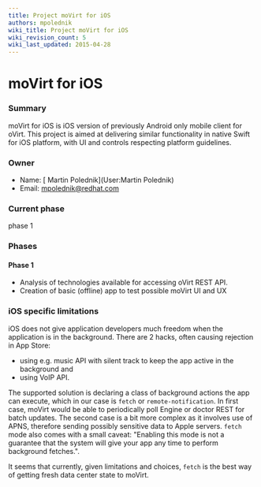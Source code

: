 ```yaml
---
title: Project moVirt for iOS
authors: mpolednik
wiki_title: Project moVirt for iOS
wiki_revision_count: 5
wiki_last_updated: 2015-04-28
---
```


# moVirt for iOS

### Summary

moVirt for iOS is iOS version of previously Android only mobile client for oVirt. This project is aimed at delivering similar functionality in native Swift for iOS platform, with UI and controls respecting platform guidelines.

### Owner

*   Name: [ Martin Polednik](User:Martin Polednik)
*   Email: <mpolednik@redhat.com>

### Current phase

phase 1

### Phases

#### Phase 1

*   Analysis of technologies available for accessing oVirt REST API.
*   Creation of basic (offline) app to test possible moVirt UI and UX

### iOS specific limitations

iOS does not give application developers much freedom when the application is in the background. There are 2 hacks, often causing rejection in App Store:

*   using e.g. music API with silent track to keep the app active in the background and
*   using VoIP API.

The supported solution is declaring a class of background actions the app can execute, which in our case is `fetch` or `remote-notification`. In first case, moVirt would be able to periodically poll Engine or doctor REST for batch updates. The second case is a bit more complex as it involves use of APNS, therefore sending possibly sensitive data to Apple servers. `fetch` mode also comes with a small caveat: "Enabling this mode is not a guarantee that the system will give your app any time to perform background fetches.".

It seems that currently, given limitations and choices, `fetch` is the best way of getting fresh data center state to moVirt.
